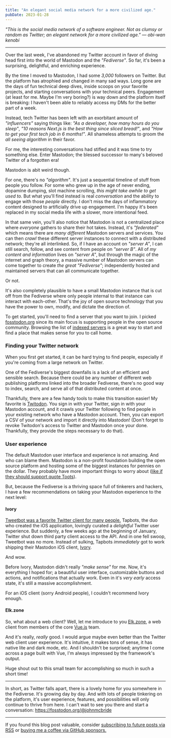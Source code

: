 ```yaml
---
title: "An elegant social media network for a more civilized age."
pubDate: 2023-01-28
---
```


_"This is the social media network of a software engineer.
Not as clumsy or random as Twitter; an elegant network for a more civilized age." ― obi-wan kenobi_

---

Over the last week, I've abandoned my Twitter account
in favor of diving head first into the world of Mastodon and the _"Fediverse"_.
So far, it's been a surprising, delightful, and enriching experience.

By the time I moved to Mastodon,
I had some _3,000_ followers on Twitter.
But the platform has atrophied and changed in many sad ways.
Long gone are the days of fun technical deep dives,
inside scoops on your favorite projects,
and starting conversations with your technical peers.
Engagement (at least for me. Maybe I'm very boring?)
is way down and the platform itself is breaking:
I haven't been able to reliably access my DMs for the better part of a week.

Instead, tech Twitter has been left with an exorbitant amount of _"influencers"_ saying things like:
_"As a developer, how many hours do you sleep"_,
_"10 reasons Next.js is the best thing since sliced bread!"_,
and _"How to get your first tech job in 6 months!"_.
All shameless attempts to groom the _all seeing algorithm_ in their favor.

For me, the interesting conversations had stifled and it was time to try something else.
Enter Mastodon; the blessed successor to many's beloved Twitter of a forgotten era!

Mastodon is abit weird though.

For one, there's no _"algorithm"_.
It's just a sequential timeline of stuff from people you follow.
For some who grew up in the age of never ending, dopamine dumping,
slot machine scrolling, _this might take awhile to get used to._
But what you'll find instead is real _conversation_
and the ability to engage with those _people_ directly.
I don't miss the days of inflammatory content designed to artificially drive up engagement.
I'm happy it's been replaced in my social media life with a slower, more intentional feed.

In that same vein, you'll also notice that Mastodon is not a centralized place where _everyone_ gathers
to share their hot takes. Instead, it's _"federated"_ which means there are
_many different_ Mastodon servers and services.
You can then _crawl_ these different
server instances to connect with a distributed network; they're all interlinked.
So, if I have an account on _"server A"_,
I can still search, follow, and see content from people on _"server B"_.
All of _my content and information_ lives on _"server A"_, but through the magic of the
internet and graph theory, a massive number of Mastodon servers can come together
to create _the great "Fediverse"_; independently hosted and maintained servers
that can all communicate together.

Or not.

It's also completely plausible to have a small Mastodon instance that is cut off from the Fediverse
where only people internal to that instance can interact with each-other.
That's the joy of open source technology
that you have the power to own, modify, and dictate the direction of.

To get started, you'll need to find a server that you want to join.
I picked [fosstodon.org](https://fosstodon.org) 
since its main focus is supporting people in the open source community.
Browsing the list of [indexed servers](https://joinmastodon.org/servers)
is a great way to start and find a place that makes sense for you to call home.

### Finding your Twitter network

When you first get started, it can be hard trying to find people,
especially if you're coming from a large network on Twitter.

One of the Fediverse's biggest downfalls is a lack of an efficient and sensible search.
Because there could be any number of different web publishing platforms linked into the broader Fediverse,
there's no good way to index, search, and serve all of that distributed content at once.

Thankfully, there are a few handy tools to make this transition easier!
My favorite is [Twitodon](https://twitodon.com/). You sign in with your Twitter,
sign in with your Mastodon account, and it crawls your Twitter following to find
people in your existing network who have a Mastodon account. Then, you can export a CSV of your network
and import it directly into Mastodon!
(Don't forget to revoke Twitodon's access to Twitter and Mastodon once your done.
Thankfully, they provide the steps necessary to do that).

### User experience

The default Mastodon user interface and experience is not amazing.
And who can blame them.
Mastodon is a non-profit foundation building the open source platform
and hosting some of the biggest instances for pennies on the dollar.
They probably have more important things to worry about ([like if they should support quote Toots](https://github.com/mastodon/mastodon/issues/20673)).

But, because the Fediverse is a thriving space full of tinkerers and hackers,
I have a few recommendations on taking your Mastodon experience to the next level:

#### Ivory

[Tweetbot was a favorite Twitter client for many people.](https://tapbots.com/tweetbot/)
Tapbots, the duo who created the iOS application, lovingly curated a _delightful_ Twitter user experience.
But suddenly, a few weeks ago at the beginning of January,
Twitter shut down third party client access to the API.
And in one fell swoop, Tweetbot was no more.
Instead of sulking, Tapbots _immediately_ got to work shipping their Mastodon iOS client, [Ivory](https://tapbots.com/ivory/).

And wow.

Before Ivory, Mastodon didn't really _"make sense"_ for me.
Now, it's everything I hoped for; a beautiful user interface,
customizable buttons and actions, and notifications that actually work.
Even in it's _very early_ access state, it's still a massive accomplishment.

For an iOS client (sorry Android people), I couldn't recommend Ivory enough.

#### Elk.zone

So, what about a web client?
Well, let me introduce to you [Elk.zone](https://elk.zone),
a web client from members of the core [Vue.js](https://vuejs.org/) team.

And it's really, _really_ good. I would argue maybe even better than the Twitter web client user experience.
It's intuitive, it makes tons of sense, it has native lite and dark mode, etc.
And I shouldn't be surprised; anytime I come across a page built with Vue,
I'm always impressed by the framework's output.

Huge shout out to this small team for accomplishing so much in such a short time!

---

In short, as Twitter falls apart, there is a lovely home for you somewhere in the Fediverse.
It's growing day by day. And with lots of people tinkering on the platform,
it's user experience, features, and possibilities will only continue to thrive from here.
I can't wait to see you there and start a conversation:
https://fosstodon.org/@johnmcbride

---

If you found this blog post valuable,
consider [subscribing to future posts via RSS](https://johncodes.com/index.xml)
or [buying me a coffee via GitHub sponsors.](https://github.com/sponsors/jpmcb)
